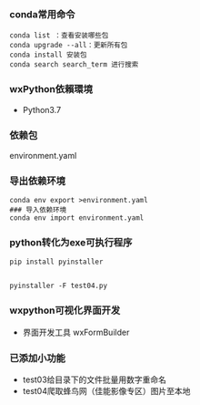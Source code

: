 ### conda常用命令
```
conda list ：查看安装哪些包
conda upgrade --all：更新所有包
conda install 安装包
conda search search_term 进行搜索
```

### wxPython依賴環境 
- Python3.7
### 依赖包
environment.yaml

### 导出依赖环境
```
conda env export >environment.yaml
### 导入依赖环境
conda env import environment.yaml

```
### python转化为exe可执行程序
```
pip install pyinstaller


pyinstaller -F test04.py
```

### wxpython可视化界面开发
- 界面开发工具
wxFormBuilder

### 已添加小功能

- test03给目录下的文件批量用数字重命名
- test04爬取蜂鸟网（佳能影像专区）图片至本地
